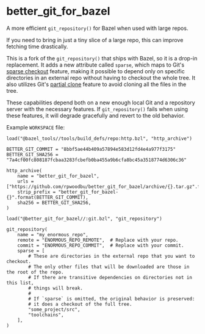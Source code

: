 # better_git_for_bazel
A more efficient `git_repository()` for Bazel when used with large repos.

If you need to bring in just a tiny slice of a large repo, this can improve fetching time drastically.

This is a fork of the `git_repository()` that ships with Bazel, so it is a drop-in replacement.
It adds a new attribute called `sparse`, which maps to Git's
[sparse checkout](https://git-scm.com/docs/git-sparse-checkout) feature, making it possible to
depend only on specific directories in an external repo without having to checkout the whole tree.
It also utilizes Git's [partial clone](https://git-scm.com/docs/partial-clone) feature to avoid
cloning all the files in the tree.

These capabilities depend both on a new enough local Git and a repository server with the necessary
features. If `git_repository()` fails when using these features, it will degrade gracefully
and revert to the old behavior.

Example `WORKSPACE` file:
```Starlark
load("@bazel_tools//tools/build_defs/repo:http.bzl", "http_archive")

BETTER_GIT_COMMIT = "8bbf5ae44b409a57894e583d12fd4e4a977f3175"
BETTER_GIT_SHA256 = "7a4cf00fc808187fcbaa3283fcbefb0ba455a9b6cfa8bc45a3518774d6306c36"

http_archive(
    name = "better_git_for_bazel",
    urls = ["https://github.com/rpwoodbu/better_git_for_bazel/archive/{}.tar.gz".format(BETTER_GIT_COMMIT)],
    strip_prefix = "better_git_for_bazel-{}".format(BETTER_GIT_COMMIT),
    sha256 = BETTER_GIT_SHA256,
)

load("@better_git_for_bazel//:git.bzl", "git_repository")

git_repository(
    name = "my_enormous_repo",
    remote = "ENORMOUS_REPO_REMOTE",  # Replace with your repo.
    commit = "ENORMOUS_REPO_COMMIT",  # Replace with your commit.
    sparse = [
        # These are directories in the external repo that you want to checkout.
        # The only other files that will be downloaded are those in the root of the repo.
        # If there are transitive dependencies on directories not in this list,
        # things will break.
        #
        # If `sparse` is omitted, the original behavior is preserved:
        # it does a checkout of the full tree.
        "some_project/src",
        "toolchains",
    ],
)
```
